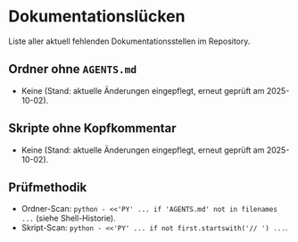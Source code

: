 # Dokumentationslücken

Liste aller aktuell fehlenden Dokumentationsstellen im Repository.

## Ordner ohne `AGENTS.md`

- Keine (Stand: aktuelle Änderungen eingepflegt, erneut geprüft am 2025-10-02).

## Skripte ohne Kopfkommentar

- Keine (Stand: aktuelle Änderungen eingepflegt, erneut geprüft am 2025-10-02).

## Prüfmethodik

- Ordner-Scan: `python - <<'PY' ... if 'AGENTS.md' not in filenames ...` (siehe Shell-Historie).
- Skript-Scan: `python - <<'PY' ... if not first.startswith('// ') ...`.
